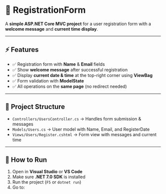 # 📝 RegistrationForm

A **simple ASP.NET Core MVC project** for a user registration form with a **welcome message** and **current time display**.

---

## ⚡ Features

- ✅ Registration form with **Name** & **Email** fields  
- ✅ Show **welcome message** after successful registration  
- ✅ Display **current date & time** at the top-right corner using **ViewBag**  
- ✅ Form validation with **ModelState**  
- ✅ All operations on the **same page** (no redirect needed)

---

## 📂 Project Structure

- `Controllers/UsersController.cs` → Handles form submission & messages  
- `Models/Users.cs` → User model with Name, Email, and RegisterDate  
- `Views/Users/Register.cshtml` → Form view with messages and current time  

---

## 🚀 How to Run

1. Open in **Visual Studio** or **VS Code**  
2. Make sure **.NET 7.0 SDK** is installed  
3. Run the project (`F5` or `dotnet run`)  
4. Go to:  
